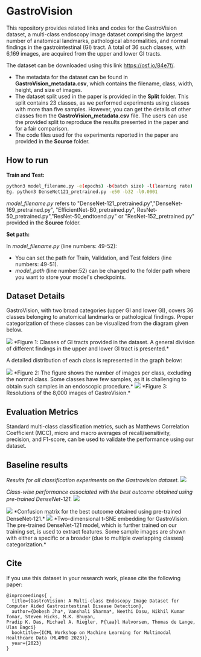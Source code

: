 # GastroVision
This repository provides related links and codes for the GastroVision dataset, a multi-class endoscopy image dataset comprising the largest number of anatomical landmarks, pathological abnormalities, and normal findings in the gastrointestinal (GI) tract. A total of 36 such classes, with 6,169 images, are acquired from the upper and lower GI tracts.

The dataset can be downloaded using this link <https://osf.io/84e7f/>.

- The metadata for the dataset can be found in **GastroVision_metadata.csv**, which contains the filename, class, width, height, and size of images.  
- The dataset split used in the paper is provided in the **Split** folder. This split contains 23 classes, as we performed experiments using classes with more than five samples. However, you can get the details of other classes from the **GastroVision_metadata.csv** file.  The users can use the provided split to reproduce the results presented in the paper and for a fair comparison.
- The code files used for the experiments reported in the paper are provided in the **Source** folder.

## How to run
**Train and Test:**
```sh
python3 model_filename.py -e(epochs) -b(batch size) -l(learning rate)
Eg. python3 DenseNet121_pretrained.py -e50 -b32 -l0.0001  
```
*model_filename.py* refers to "DenseNet-121_pretrained.py","DenseNet-169_pretrained.py", "EfficientNet-B0_pretrained.py", ResNet-50_pretrained.py","ResNet-50_endtoend.py" or "ResNet-152_pretrained.py" provided in the **Source** folder.

**Set path:**

In _model_filename.py_ (line numbers: 49-52):
- You can set the path for Train, Validation, and Test folders (line numbers: 49-51).
- *model_path* (line number:52) can be changed to the folder path where you want to store your model's checkpoints.

## Dataset Details
GastroVision, with two broad categories (upper GI and lower GI), covers 36 classes belonging to anatomical landmarks or pathological findings. Proper categorization of these classes can be visualized from the diagram given below.

<img src="gastrovision5.png">
*Figure 1: Classes of GI tracts provided in the dataset. A general division of  different findings in the upper and lower GI tract is presented.*

A detailed distribution of each class is represented in the graph below:

<img src="gast_icml_count.png">
*Figure 2: The figure shows the number of images per class, excluding the normal class. Some classes have few samples, as it is challenging to obtain such samples in an endoscopic procedure.*

<img src="resolution.png">
*Figure 3: Resolutions of the 8,000 images of GastroVision.*

## Evaluation Metrics
Standard multi-class classification metrics, such as Matthews Correlation Coefficient (MCC), micro and macro averages of recall/sensitivity, precision, and F1-score, can be used to validate the performance using our dataset.

## Baseline results
*Results for all classification experiments on the Gastrovision dataset.*
<img src="results.png">

*Class-wise performance associated with the best outcome obtained using pre-trained DenseNet-121.*
<img src="results1.png">


<img src="conf.png">
*Confusion matrix for the best outcome obtained using pre-trained DenseNet-121.*


<img src="gast_tsne4.png">
*Two-dimensional t-SNE embedding for GastroVision. The pre-trained DenseNet-121 model, which is further trained on our training set, is used to extract features. Some sample images are shown with either a specific or a broader (due to multiple overlapping classes) categorization.*


## Cite
If you use this dataset in your research work, please cite the following paper:
```
@inproceedings{ ,
  title={GastroVision: A Multi-class Endoscopy Image Dataset for Computer Aided Gastrointestinal Disease Detection},
  author={Debesh Jha*, Vanshali Sharma*, Neethi Dasu, Nikhil Kumar Tomar, Steven Hicks, M.K. Bhuyan,
Pradip K. Das, Michael A. Riegler, P{\aa}l Halvorsen, Thomas de Lange, Ulas Bagci}
  booktitle={ICML Workshop on Machine Learning for Multimodal Healthcare Data (ML4MHD 2023)},
  year={2023}
}
```
